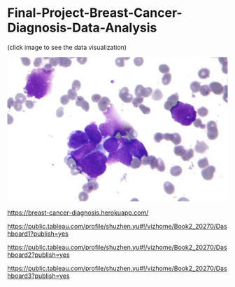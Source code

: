 # Final-Project-Breast-Cancer-Diagnosis-Data-Analysis
(click image to see the data visualization)

<a href="https://syu2017.github.io/Final-Project-Breast-Cancer-Diagnosis-Data-Analysis/" target="_blank"><img src="image/dataset-image.jpg" alt="dataset-image"></a>

https://breast-cancer-diagnosis.herokuapp.com/

https://public.tableau.com/profile/shuzhen.yu#!/vizhome/Book2_20270/Dashboard1?publish=yes

https://public.tableau.com/profile/shuzhen.yu#!/vizhome/Book2_20270/Dashboard2?publish=yes

https://public.tableau.com/profile/shuzhen.yu#!/vizhome/Book2_20270/Dashboard3?publish=yes
